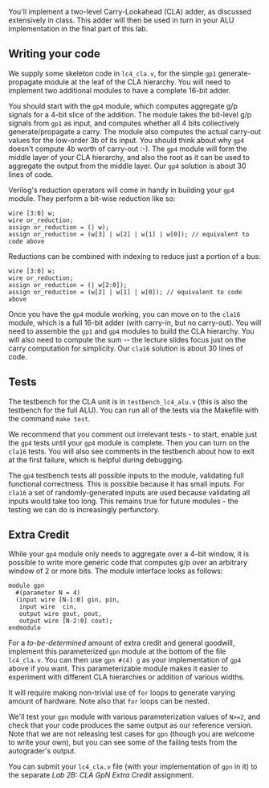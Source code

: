 You'll implement a two-level Carry-Lookahead (CLA) adder, as discussed
extensively in class. This adder will then be used in turn in your ALU
implementation in the final part of this lab.

## Writing your code

We supply some skeleton code in `lc4_cla.v`, for the simple `gp1`
generate-propagate module at the leaf of the CLA hierarchy. You will need to
implement two additional modules to have a complete 16-bit adder. 

You should start with the `gp4` module, which computes aggregate g/p signals for
a 4-bit slice of the addition. The module takes the bit-level g/p signals from
`gp1` as input, and computes whether all 4 bits collectively generate/propagate
a carry. The module also computes the actual carry-out values for the low-order
3b of its input. You should think about why `gp4` doesn't compute 4b worth of
carry-out :-). The `gp4` module will form the middle layer of your CLA
hierarchy, and also the root as it can be used to aggregate the output from the
middle layer. Our `gp4` solution is about 30 lines of code.

Verilog's reduction operators will come in handy in building your `gp4`
module. They perform a bit-wise reduction like so:
```
wire [3:0] w;
wire or_reduction;
assign or_reduction = (| w);
assign or_reduction = (w[3] | w[2] | w[1] | w[0]); // equivalent to code above
```
Reductions can be combined with indexing to reduce just a portion of a bus:
```
wire [3:0] w;
wire or_reduction;
assign or_reduction = (| w[2:0]);
assign or_reduction = (w[2] | w[1] | w[0]); // equivalent to code above
```

Once you have the `gp4` module working, you can move on to the `cla16` module,
which is a full 16-bit adder (with carry-in, but no carry-out). You will need to
assemble the `gp1` and `gp4` modules to build the CLA hierarchy. You will also
need to compute the sum -- the lecture slides focus just on the carry
computation for simplicity. Our `cla16` solution is about 30 lines of code.

## Tests

The testbench for the CLA unit is in `testbench_lc4_alu.v` (this is also the
testbench for the full ALU). You can run all of the tests via the Makefile with
the command `make test`.

We recommend that you comment out irrelevant tests - to start, enable just the
`gp4` tests until your `gp4` module is complete. Then you can turn on the
`cla16` tests. You will also see comments in the testbench about how to exit at
the first failure, which is helpful during debugging.

The `gp4` testbench tests all possible inputs to the module, validating full
functional correctness. This is possible because it has small inputs. For
`cla16` a set of randomly-generated inputs are used because validating all
inputs would take too long. This remains true for future modules - the testing
we can do is increasingly perfunctory.

## Extra Credit

While your `gp4` module only needs to aggregate over a 4-bit window, it is
possible to write more generic code that computes g/p over an arbitrary window
of 2 or more bits. The module interface looks as follows:
```
module gpn
  #(parameter N = 4)
  (input wire [N-1:0] gin, pin,
   input wire  cin,
   output wire gout, pout,
   output wire [N-2:0] cout);
endmodule
```

For a *to-be-determined* amount of extra credit and general goodwill, implement
this parameterized `gpn` module at the bottom of the file `lc4_cla.v`. You can
then use `gpn #(4) g` as your implementation of `gp4` above if you want. This
parameterizable module makes it easier to experiment with different CLA
hierarchies or addition of various widths.

It will require making non-trivial use of `for` loops to generate varying amount
of hardware. Note also that `for` loops can be nested.

We'll test your `gpn` module with various parameterization values of `N>=2`, and
check that your code produces the same output as our reference version. Note
that we are not releasing test cases for `gpn` (though you are welcome to write
your own), but you can see some of the failing tests from the autograder's output.

You can submit your `lc4_cla.v` file (with your implementation of `gpn` in it) to the separate _Lab 2B: CLA GpN Extra Credit_ assignment.

<!---
It seems likely that a 2-level CLA adder that is parameterizable in the width of
the addition (and probably also in the number of first-level `gpn` blocks) can
also be built. This would make it easy to experiment with different CLA
hierarchies to see which are fastest on our ZedBoards.
-->


